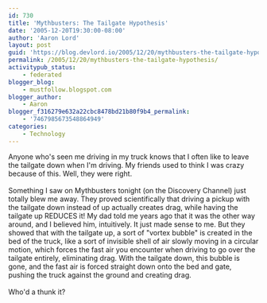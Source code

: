 ```yaml
---
id: 730
title: 'Mythbusters: The Tailgate Hypothesis'
date: '2005-12-20T19:30:00-08:00'
author: 'Aaron Lord'
layout: post
guid: 'https://blog.devlord.io/2005/12/20/mythbusters-the-tailgate-hypothesis/'
permalink: /2005/12/20/mythbusters-the-tailgate-hypothesis/
activitypub_status:
    - federated
blogger_blog:
    - mustfollow.blogspot.com
blogger_author:
    - Aaron
blogger_f316279e632a22cbc8478bd21b80f9b4_permalink:
    - '7467985673548864949'
categories:
    - Technology
---
```


Anyone who's seen me driving in my truck knows that I often like to leave the tailgate down when I'm driving.  My friends used to think I was crazy because of this.  Well, they were right.<br /><br />Something I saw on Mythbusters tonight (on the Discovery Channel) just totally blew me away.  They proved scientifically that driving a pickup with the tailgate down instead of up actually creates drag, while having the tailgate up REDUCES it!  My dad told me years ago that it was the other way around, and I believed him, intuitively.  It just made sense to me.  But they showed that with the tailgate up, a sort of "vortex bubble" is created in the bed of the truck, like a sort of invisible shell of air slowly moving in a circular motion, which forces the fast air you encounter when driving to go over the tailgate entirely, eliminating drag.  With the tailgate down, this bubble is gone, and the fast air is forced straight down onto the bed and gate, pushing the truck against the ground and creating drag.<br /><br />Who'd a thunk it?